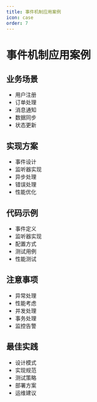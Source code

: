 ```yaml
---
title: 事件机制应用案例
icon: case
order: 7
---
```


# 事件机制应用案例

## 业务场景
- 用户注册
- 订单处理
- 消息通知
- 数据同步
- 状态更新

## 实现方案
- 事件设计
- 监听器实现
- 异步处理
- 错误处理
- 性能优化

## 代码示例
- 事件定义
- 监听器实现
- 配置方式
- 测试用例
- 性能测试

## 注意事项
- 异常处理
- 性能考虑
- 并发处理
- 事务处理
- 监控告警

## 最佳实践
- 设计模式
- 实现规范
- 测试策略
- 部署方案
- 运维建议
